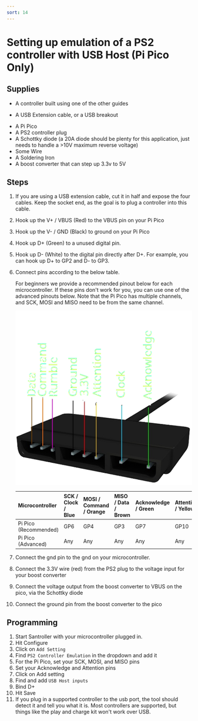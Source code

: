 ```yaml
---
sort: 14
---
```


# Setting up emulation of a PS2 controller with USB Host (Pi Pico Only)

## Supplies

- A controller built using one of the other guides

* A USB Extension cable, or a USB breakout

- A Pi Pico
- A PS2 controller plug
- A Schottky diode (a 20A diode should be plenty for this application, just needs to handle a >10V maximum reverse voltage)
- Some Wire
- A Soldering Iron
- A boost converter that can step up 3.3v to 5V

## Steps

1. If you are using a USB extension cable, cut it in half and expose the four cables. Keep the socket end, as the goal is to plug a controller into this cable.
2. Hook up the V+ / VBUS (Red) to the VBUS pin on your Pi Pico
3. Hook up the V- / GND (Black) to ground on your Pi Pico
4. Hook up D+ (Green) to a unused digital pin.
5. Hook up D- (White) to the digital pin directly after D+. For example, you can hook up D+ to GP2 and D- to GP3.
6. Connect pins according to the below table.

   For beginners we provide a recommended pinout below for each microcontroller.
   If these pins don't work for you, you can use one of the advanced pinouts below. Note that the Pi Pico has multiple channels, and SCK, MOSI and MISO need to be from the same channel.

   [![Adapter pinout](/assets/images/ps2-pinout.png)](/assets/images/ps2-pinout.png)

   | Microcontroller       | SCK / Clock / Blue | MOSI / Command / Orange | MISO / Data / Brown | Acknowledge / Green | Attention / Yellow |
   | --------------------- | ------------------ | ----------------------- | ------------------- | ------------------- | ------------------ |
   | Pi Pico (Recommended) | GP6                | GP4                     | GP3                 | GP7                 | GP10               |
   | Pi Pico (Advanced)    | Any                | Any                     | Any                 | Any                 | Any                |

7. Connect the gnd pin to the gnd on your microcontroller.
8. Connect the 3.3V wire (red) from the PS2 plug to the voltage input for your boost converter
9. Connect the voltage output from the boost converter to VBUS on the pico, via the Schottky diode
10. Connect the ground pin from the boost converter to the pico

## Programming

1.  Start Santroller with your microcontroller plugged in.
2.  Hit Configure
3.  Click on `Add Setting`
4.  Find `PS2 Controller Emulation` in the dropdown and add it
5.  For the Pi Pico, set your SCK, MOSI, and MISO pins
6.  Set your Acknowledge and Attention pins
7.  Click on Add setting
8.  Find and add `USB Host inputs`
9.  Bind D+
10. Hit Save
11. If you plug in a supported controller to the usb port, the tool should detect it and tell you what it is. Most controllers are supported, but things like the play and charge kit won't work over USB.
